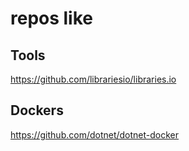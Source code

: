 # repos like

## Tools
https://github.com/librariesio/libraries.io

## Dockers
https://github.com/dotnet/dotnet-docker
